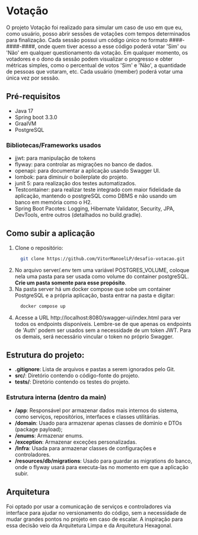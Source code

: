 # Votação 

O projeto Votação foi realizado para simular um caso de uso em que eu, como usuário, posso abrir sessões de votações com tempos determinados para finalização. 
Cada sessão possui um código único no formato ####-####-####, onde quem tiver acesso a esse código poderá votar 'Sim' ou 'Não' em qualquer questionamento da votação.
Em qualquer momento, os votadores e o dono da sessão podem visualizar o progresso e obter métricas simples, como o percentual de votos 'Sim' e 'Não', a quantidade de pessoas que votaram, etc. 
Cada usuário (member) poderá votar uma única vez por sessão.

## Pré-requisitos
- Java 17
- Spring boot 3.3.0
- GraalVM
- PostgreSQL
  
### Bibliotecas/Frameworks usados
- jjwt: para manipulação de tokens
- flyway: para controlar as migrações no banco de dados.
- openapi: para documentar a aplicação usando Swagger UI.
- lombok: para diminuir o boilerplate do projeto.
- junit 5: para realização dos testes automatizados.
- Testcontainer: para realizar teste integrado com maior fidelidade da aplicação, mantendo o postgreSQL como DBMS e não usando um banco em memória como o H2.
- Spring Boot Pacotes: Logging, Hibernate Validator, Security, JPA, DevTools, entre outros (detalhados no build.gradle).

## Como subir a aplicação

1. Clone o repositório:
   ```bash
     git clone https://github.com/VitorManoelLP/desafio-votacao.git
   ```
2. No arquivo server/.env tem uma variável POSTGRES_VOLUME, coloque nela uma pasta para ser usada como volume do container postgreSQL. **Crie um pasta somente para esse propósito**. 
3. Na pasta server há um docker compose que sobe um container PostgreSQL e a própria aplicação, basta entrar na pasta e digitar:
   ```bash
     docker compose up
   ```
4. Acesse a URL http://localhost:8080/swagger-ui/index.html para ver todos os endpoints disponíveis.
   Lembre-se de que apenas os endpoints de 'Auth' podem ser usados sem a necessidade de um token JWT.
   Para os demais, será necessário vincular o token no próprio Swagger.
   
## Estrutura do projeto:

- **.gitignore**: Lista de arquivos e pastas a serem ignorados pelo Git.
- **src/**: Diretório contendo o código-fonte do projeto.
- **tests/**: Diretório contendo os testes do projeto.

### Estrutura interna (dentro da main)

- **/app**: Responsável por armazenar dados mais internos do sistema, como serviços, repositórios, interfaces e classes utilitárias.
- **/domain**: Usado para armazenar apenas classes de domìnio e DTOs (package payload);
- **/enums**: Armazenar enums.
- **/exception**: Armazenar exceções personalizadas.
- **/Infra**: Usada para armazenar classes de configurações e controladores.
- **/resources/db/migrations**: Usado para guardar as migrations do banco, onde o flyway usará para executa-las no momento em que a aplicação subir.

## Arquitetura

Foi optado por usar a comunicação de serviços e controladores via interface para ajudar no versionamento do código, sem a necessidade de mudar grandes pontos no projeto em caso de escalar. 
A inspiração para essa decisão veio da Arquitetura Limpa e da Arquitetura Hexagonal.

